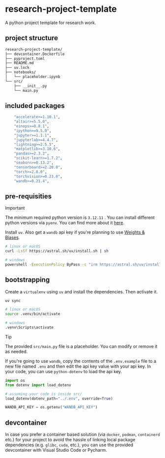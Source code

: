 # research-project-template

A python project template for research work. 


## project structure

```bash
research-project-template/
├── devcontainer.Dockerfile
├── pyproject.toml
├── README.md
├── uv.lock
├── notebooks/
│   └── placeholder.ipynb
└── src/
    ├── __init__.py
    └── main.py
```


## included packages

```bash
    "accelerate>=1.10.1",
    "altair>=5.5.0",
    "einops>=0.8.1",
    "ipython>=9.5.0",
    "jupyter>=1.1.1",
    "jupyterlab>=4.4.7",
    "lightning>=2.5.5",
    "matplotlib>=3.10.6",
    "pandas>=2.3.2",
    "scikit-learn>=1.7.2",
    "seaborn>=0.13.2",
    "tensorboard>=2.20.0",
    "torch>=2.8.0",
    "torchvision>=0.23.0",
    "wandb>=0.21.4",
```



## pre-requisities

> [!IMPORTANT]
> The minimum required python version is `3.12.11` . You can install different python versions
> via `pyenv`. You can find more about it [here](https://github.com/pyenv/pyenv?tab=readme-ov-file#installation).


Install `uv`. Also get a `wandb` api key if you're planning to use [Weights & Biases](https://wandb.ai/site). 

```bash
# linux or macOS
curl -LsSf https://astral.sh/uv/install.sh | sh

# windows
powershell -ExecutionPolicy ByPass -c "irm https://astral.sh/uv/install.ps1 | iex"
```


## bootstrapping

Create a `virtualenv` using `uv` and install the dependencies. Then activate it.

```bash
uv sync

# linux or macOS
source .venv/bin/activate

# windows
.venv\Scripts\activate
```


> [!TIP]
> The provided `src/main.py` file is a placeholder. You can modify or remove it as needed.


If you're going to use `wandb`, copy the contents of the `.env.example` file to a new file named `.env` and then edit the api key value with your api key. In your code, you can use `python-dotenv` to load the api key.

```python
import os
from dotenv import load_dotenv

# assuming your code is inside src/
load_dotenv(dotenv_path="../.env", override=True)

WANDB_API_KEY = os.getenv("WANDB_API_KEY")
```



## devcontainer

In case you prefer a container based solution (via `docker`, `podman`, `containerd` etc.) for your project to avoid the hassle of linking local package dependencies (e.g. `glibc`, `cuda`, etc.), you can use the provided devcontainer with Visual Studio Code or Pycharm.

